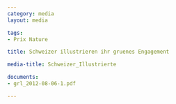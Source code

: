```yaml
---
category: media
layout: media

tags:
- Prix Nature

title: Schweizer illustrieren ihr gruenes Engagement

media-title: Schweizer_Illustrierte

documents:
- grl_2012-08-06-1.pdf

---
```

